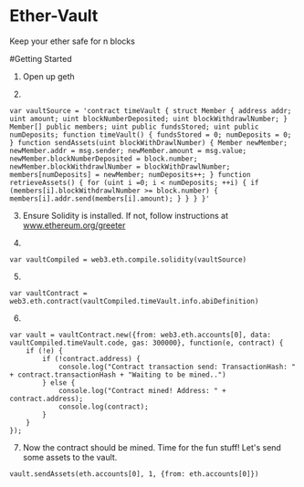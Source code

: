 # Ether-Vault
Keep your ether safe for n blocks

#Getting Started
1) Open up geth

2) 
```
var vaultSource = 'contract timeVault { struct Member { address addr; uint amount; uint blockNumberDeposited; uint blockWithdrawlNumber; } Member[] public members; uint public fundsStored; uint public numDeposits; function timeVault() { fundsStored = 0; numDeposits = 0; } function sendAssets(uint blockWithDrawlNumber) { Member newMember; newMember.addr = msg.sender; newMember.amount = msg.value; newMember.blockNumberDeposited = block.number; newMember.blockWithdrawlNumber = blockWithDrawlNumber; members[numDeposits] = newMember; numDeposits++; } function retrieveAssets() { for (uint i =0; i < numDeposits; ++i) { if (members[i].blockWithdrawlNumber >= block.number) { members[i].addr.send(members[i].amount); } } } }'
```
3) Ensure Solidity is installed. If not, follow instructions at www.ethereum.org/greeter

4) 
```
var vaultCompiled = web3.eth.compile.solidity(vaultSource)
```

5) 
```
var vaultContract = web3.eth.contract(vaultCompiled.timeVault.info.abiDefinition)
```

6)
```
var vault = vaultContract.new({from: web3.eth.accounts[0], data: vaultCompiled.timeVault.code, gas: 300000}, function(e, contract) {
	if (!e) {
		if (!contract.address) {
			console.log("Contract transaction send: TransactionHash: " + contract.transactionHash + "Waiting to be mined..")
		} else {
			console.log("Contract mined! Address: " + contract.address);
			console.log(contract);
		}
	}
});
```

7) Now the contract should be mined. Time for the fun stuff! Let's send some assets to the vault.
```
vault.sendAssets(eth.accounts[0], 1, {from: eth.accounts[0]})
```
